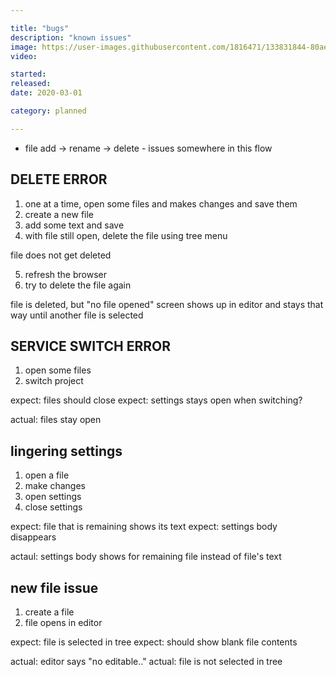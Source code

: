 ```yaml
---

title: "bugs"
description: "known issues"
image: https://user-images.githubusercontent.com/1816471/133831844-80ae5189-3b01-482d-a1e5-515cd8ff6222.png
video:

started:
released:
date: 2020-03-01

category: planned

---
```


- file add -> rename -> delete - issues somewhere in this flow


## DELETE ERROR

1. one at a time, open some files and makes changes and save them
2. create a new file
3. add some text and save
4. with file still open, delete the file using tree menu

file does not get deleted

5. refresh the browser
6. try to delete the file again

file is deleted, but "no file opened" screen shows up in editor and stays that way until another file is selected



## SERVICE SWITCH ERROR

1. open some files
2. switch project

expect: files should close
expect: settings stays open when switching?

actual: files stay open


## lingering settings

1. open a file
2. make changes
3. open settings
4. close settings

expect: file that is remaining shows its text
expect: settings body disappears

actaul: settings body shows for remaining file instead of file's text


## new file issue
1. create a file
2. file opens in editor

expect: file is selected in tree
expect: should show blank file contents

actual: editor says "no editable.."
actual: file is not selected in tree
